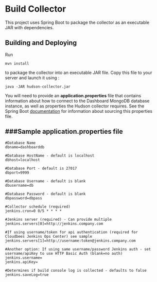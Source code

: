 Build Collector
=================

This project uses Spring Boot to package the collector as an executable JAR with dependencies.

Building and Deploying
--------------------------------------

Run
```
mvn install
```
to package the collector into an executable JAR file. Copy this file to your server and launch it using :
```
java -JAR hudson-collector.jar
```
You will need to provide an **application.properties** file that contains information about how
to connect to the Dashboard MongoDB database instance, as well as properties the Hudson collector requires. See
the Spring Boot [documentation](http://docs.spring.io/spring-boot/docs/current-SNAPSHOT/reference/htmlsingle/#boot-features-external-config-application-property-files)
for information about sourcing this properties file.

###Sample application.properties file
--------------------------------------

    #Database Name 
    dbname=dashboarddb

    #Database HostName - default is localhost
    dbhost=localhost

    #Database Port - default is 27017
    dbport=9999

    #Database Username - default is blank
    dbusername=db

    #Database Password - default is blank
    dbpassword=dbpass

    #Collector schedule (required)
    jenkins.cron=0 0/5 * * * *

    #Jenkins server (required) - Can provide multiple
    jenkins.servers[0]=http://jenkins.company.com
    
    #If using username/token for api authentication (required for Cloudbees Jenkins Ops Center) see sample
    jenkins.servers[1]=http://username:token@jenkins.company.com
    
    #Another option: If using same username/password Jenkins auth - set username/apiKey to use HTTP Basic Auth (blank=no auth)
    jenkins.username=
    jenkins.apiKey=
  
    #Determines if build console log is collected - defaults to false
    jenkins.saveLog=true


